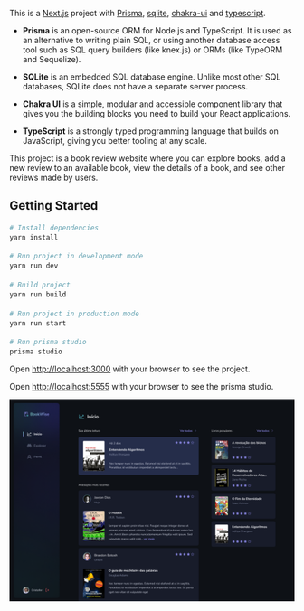This is a [Next.js](https://nextjs.org/) project
with [Prisma](https://www.prisma.io/), [sqlite](https://www.sqlite.org/),
[chakra-ui](https://v2.chakra-ui.com/) and [typescript](https://www.typescriptlang.org/).

* **Prisma** is an open-source ORM for Node.js and TypeScript. It is used as an alternative to writing plain SQL, or using another database access tool such as SQL query builders (like knex.js) or ORMs (like TypeORM and Sequelize).

* **SQLite** is an embedded SQL database engine. Unlike most other SQL databases, SQLite does not have a separate server process.

* **Chakra UI** is a simple, modular and accessible component library that gives you the building blocks you need to build your React applications.

* **TypeScript** is a strongly typed programming language that builds on JavaScript, giving you better tooling at any scale.

This project is a book review website where you can explore books, add a new review to an available book, view the details of a book, and see other reviews made by users.

## Getting Started

```bash
# Install dependencies
yarn install

# Run project in development mode
yarn run dev

# Build project
yarn run build

# Run project in production mode
yarn run start

# Run prisma studio
prisma studio
```

Open [http://localhost:3000](http://localhost:3000) with your browser to see the project.

Open [http://localhost:5555](http://localhost:5555) with your browser to see the prisma studio.

![Print tela inicial](https://github.com/gabrielleles18/book-wise/blob/main/public/images/print-home.png)
